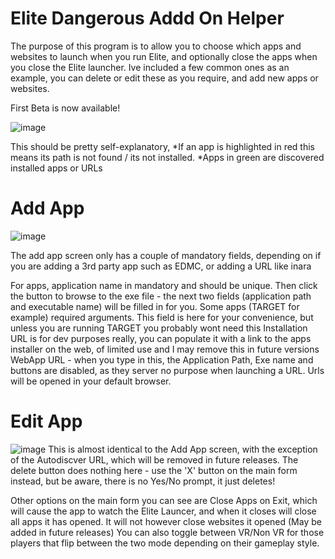 # Elite Dangerous Addd On Helper
The purpose of this program is to allow you to choose which apps and websites to launch when you run Elite, and optionally close the apps when you close the Elite launcher. Ive included a few common ones as an example, you can delete or edit these as you require, and add new apps or websites.

First Beta is now available!

![image](https://user-images.githubusercontent.com/5197831/204605658-a024b0c5-5a90-4859-85ea-dfc8cae993dd.png)

This should be pretty self-explanatory,
*If an app is highlighted in red this means its path is not found / its not installed.
*Apps in green are discovered installed apps or URLs

# Add App

![image](https://user-images.githubusercontent.com/5197831/204606365-d0ff6603-07ab-43f8-b815-ce60c93eb2c6.png)

The add app screen only has a couple of mandatory fields, depending on if you are adding a 3rd party app such as EDMC, or adding a URL like inara

For apps, application name in mandatory and should be unique. Then click the button to browse to the exe file - the next two fields (application path and executable name) will be filled in for you.
Some apps (TARGET for example) required arguments. This field is here for your convenience, but unless you are running TARGET you probably wont need this
Installation URL is for dev purposes really, you can populate it with a link to the apps installer on the web, of limited use and I may remove this in future versions
WebApp URL - when you type in this, the Application Path, Exe name and buttons are disabled, as they server no purpose when launching a URL. Urls will be opened in your default browser.

# Edit App

![image](https://user-images.githubusercontent.com/5197831/204607577-85b94d5a-510f-44ee-ad32-c9e899adca48.png)
This is almost identical to the Add App screen, with the exception of the Autodiscver URL, which will be removed in future releases.
The delete button does nothing here - use the 'X' button on the main form instead, but be aware, there is no Yes/No prompt, it just deletes!

Other options on the main form you can see are Close Apps on Exit, which will cause the app to watch the Elite Launcer, and when it closes will close all apps it has opened. It will not however close websites it opened (May be added in future releases)
You can also toggle between VR/Non VR for those players that flip between the two mode depending on their gameplay style.
